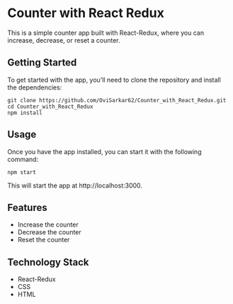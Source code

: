 # Counter with React Redux

This is a simple counter app built with React-Redux, where you can increase, decrease, or reset a counter.

## Getting Started

To get started with the app, you'll need to clone the repository and install the dependencies:

    git clone https://github.com/OviSarkar62/Counter_with_React_Redux.git
    cd Counter_with_React_Redux
    npm install

## Usage

Once you have the app installed, you can start it with the following command:

    npm start
       
This will start the app at http://localhost:3000.

## Features

- Increase the counter
- Decrease the counter
- Reset the counter

## Technology Stack

- React-Redux
- CSS
- HTML

